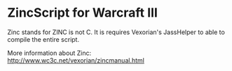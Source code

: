 # ZincScript for Warcraft III

Zinc stands for ZINC is not C. It is requires Vexorian's JassHelper to able to compile the entire script.

More information about Zinc: http://www.wc3c.net/vexorian/zincmanual.html
